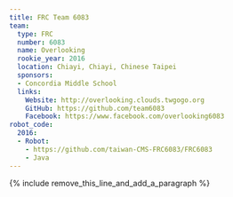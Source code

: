```yaml
---
title: FRC Team 6083
team:
  type: FRC
  number: 6083
  name: Overlooking
  rookie_year: 2016
  location: Chiayi, Chiayi, Chinese Taipei
  sponsors:
  - Concordia Middle School
  links:
    Website: http://overlooking.clouds.twgogo.org
    GitHub: https://github.com/team6083
    Facebook: https://www.facebook.com/overlooking6083
robot_code:
  2016:
  - Robot:
    - https://github.com/taiwan-CMS-FRC6083/FRC6083
    - Java
---
```


{% include remove_this_line_and_add_a_paragraph %}